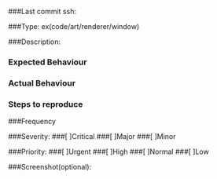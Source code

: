 ###Last commit ssh:

###Type: ex(code/art/renderer/window)

###Description:
### Expected Behaviour
### Actual Behaviour
### Steps to reproduce
###Frequency

###Severity: 
###[ ]Critical
###[ ]Major
###[ ]Minor

###Priority: 
###[ ]Urgent
###[ ]High
###[ ]Normal
###[ ]Low

###Screenshot(optional):